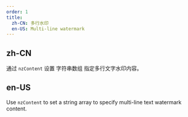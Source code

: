 ```yaml
---
order: 1
title:
  zh-CN: 多行水印
  en-US: Multi-line watermark
---
```


## zh-CN

通过 `nzContent` 设置 字符串数组 指定多行文字水印内容。

## en-US

Use `nzContent` to set a string array to specify multi-line text watermark content.
